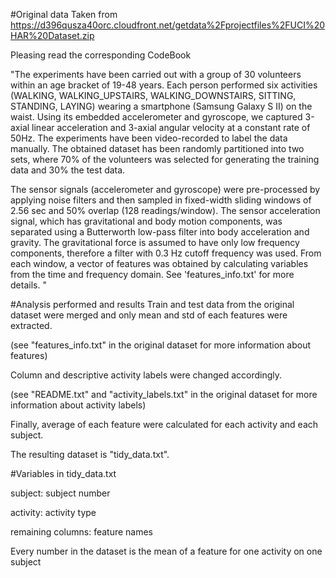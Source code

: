 #Original data 
Taken from https://d396qusza40orc.cloudfront.net/getdata%2Fprojectfiles%2FUCI%20HAR%20Dataset.zip

Pleasing read the corresponding CodeBook

"The experiments have been carried out with a group of 30 volunteers within an age bracket of 19-48 years. Each person performed six activities (WALKING, WALKING_UPSTAIRS, WALKING_DOWNSTAIRS, SITTING, STANDING, LAYING) wearing a smartphone (Samsung Galaxy S II) on the waist. Using its embedded accelerometer and gyroscope, we captured 3-axial linear acceleration and 3-axial angular velocity at a constant rate of 50Hz. The experiments have been video-recorded to label the data manually. The obtained dataset has been randomly partitioned into two sets, where 70% of the volunteers was selected for generating the training data and 30% the test data. 

The sensor signals (accelerometer and gyroscope) were pre-processed by applying noise filters and then sampled in fixed-width sliding windows of 2.56 sec and 50% overlap (128 readings/window). The sensor acceleration signal, which has gravitational and body motion components, was separated using a Butterworth low-pass filter into body acceleration and gravity. The gravitational force is assumed to have only low frequency components, therefore a filter with 0.3 Hz cutoff frequency was used. From each window, a vector of features was obtained by calculating variables from the time and frequency domain. See 'features_info.txt' for more details. "

#Analysis performed and results
Train and test data from the original dataset were merged and only mean and std of each features were extracted.
 
(see "features_info.txt" in the original dataset for more information about features)

Column and descriptive activity labels were changed accordingly.

(see "README.txt" and "activity_labels.txt" in the original dataset for more information about activity labels)

Finally, average of each feature were calculated for each activity and each subject.

The resulting dataset is "tidy_data.txt".

#Variables in tidy_data.txt

subject: subject number

activity: activity type

remaining columns: feature names

Every number in the dataset is the mean of a feature for one activity on one subject